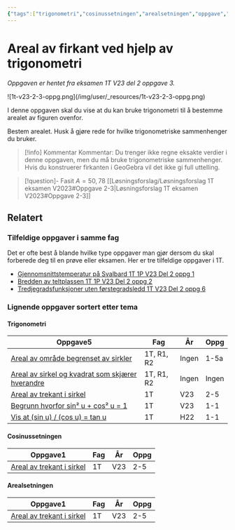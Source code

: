 ```yaml
---
{"tags":["trigonometri","cosinussetningen","arealsetningen","oppgave","del2"],"temaer":["trigonometri","cosinussetningen","arealsetningen"],"alias":[null],"del":2,"oppgave":3,"fag":"1t","eksamen":"v23","dg-publish":true,"title":"Areal av firkant ved hjelp av trigonometri","date":"2023-05-31","modified":"2023-06-01","permalink":"/areal-av-firkant-ved-hjelp-av-trigonometri/","dgPassFrontmatter":true}
---
```



# Areal av firkant ved hjelp av trigonometri
<p><span><em>Oppgaven er hentet fra eksamen 1T V23 del 2 oppgave 3.</em></span></p>
![1t-v23-2-3-oppg.png](/img/user/_resources/1t-v23-2-3-oppg.png)

I denne oppgaven skal du vise at du kan bruke trigonometri til å bestemme arealet av figuren ovenfor.

Bestem arealet. Husk å gjøre rede for hvilke trigonometriske sammenhenger du bruker. 

>[!info] Kommentar
>Kommentar: Du trenger ikke regne eksakte verdier i denne oppgaven, men du må bruke trigonometriske sammenhenger. Hvis du konstruerer firkanten i GeoGebra vil det ikke gi full uttelling.

>[!question]- Fasit
> $A=50{,}78$
>[[Løsningsforslag/Løsningsforslag 1T eksamen V2023#Oppgave 2-3\|Løsningsforslag 1T eksamen V2023#Oppgave 2-3]]

## Relatert
<h3><span>Tilfeldige oppgaver i samme fag</span></h3><p><span>Det er ofte best å blande hvilke type oppgaver man gjør dersom du skal forberede deg til en prøve eller eksamen. Her er tre tilfeldige oppgaver i 1T.</span></p><div><ul class="dataview list-view-ul"><li><span><a data-tooltip-position="top" aria-label="Gjennomsnittstemperatur på Svalbard.md" data-href="Gjennomsnittstemperatur på Svalbard.md" href="Gjennomsnittstemperatur på Svalbard.md" class="internal-link" target="_blank" rel="noopener">Gjennomsnittstemperatur på Svalbard 1T 1P V23 Del 2 oppg 1</a></span></li><li><span><a data-tooltip-position="top" aria-label="Bredden av teltplassen.md" data-href="Bredden av teltplassen.md" href="Bredden av teltplassen.md" class="internal-link" target="_blank" rel="noopener">Bredden av teltplassen 1T 1P V23 Del 2 oppg 2</a></span></li><li><span><a data-tooltip-position="top" aria-label="Tredjegradsfunksjoner uten førstegradsledd.md" data-href="Tredjegradsfunksjoner uten førstegradsledd.md" href="Tredjegradsfunksjoner uten førstegradsledd.md" class="internal-link" target="_blank" rel="noopener">Tredjegradsfunksjoner uten førstegradsledd 1T V23 Del 2 oppg 6</a></span></li></ul></div><h3><span>Lignende oppgaver sortert etter tema</span></h3><h4><span>Trigonometri</span></h4><div><table class="dataview table-view-table"><thead class="table-view-thead"><tr class="table-view-tr-header"><th class="table-view-th"><span>Oppgave</span><span class="dataview small-text">5</span></th><th class="table-view-th"><span>Fag</span></th><th class="table-view-th"><span>År</span></th><th class="table-view-th"><span>Oppg</span></th></tr></thead><tbody class="table-view-tbody"><tr><td><span><a data-tooltip-position="top" aria-label="Areal av område begrenset av sirkler.md" data-href="Areal av område begrenset av sirkler.md" href="Areal av område begrenset av sirkler.md" class="internal-link" target="_blank" rel="noopener">Areal av område begrenset av sirkler</a></span></td><td><span>1T, R1, R2</span></td><td><span>Ingen</span></td><td><span>1-5a</span></td></tr><tr><td><span><a data-tooltip-position="top" aria-label="Areal av sirkel og kvadrat som skjærer hverandre.md" data-href="Areal av sirkel og kvadrat som skjærer hverandre.md" href="Areal av sirkel og kvadrat som skjærer hverandre.md" class="internal-link" target="_blank" rel="noopener">Areal av sirkel og kvadrat som skjærer hverandre</a></span></td><td><span>1T, R1, R2</span></td><td><span>Ingen</span></td><td><span>Ingen</span></td></tr><tr><td><span><a data-tooltip-position="top" aria-label="Areal av trekant i sirkel.md" data-href="Areal av trekant i sirkel.md" href="Areal av trekant i sirkel.md" class="internal-link" target="_blank" rel="noopener">Areal av trekant i sirkel</a></span></td><td><span>1T</span></td><td><span>V23</span></td><td><span>2-5</span></td></tr><tr><td><span><a data-tooltip-position="top" aria-label="Begrunn hvorfor sin2 u + cos2 u = 1.md" data-href="Begrunn hvorfor sin2 u + cos2 u = 1.md" href="Begrunn hvorfor sin2 u + cos2 u = 1.md" class="internal-link" target="_blank" rel="noopener">Begrunn hvorfor sin² u + cos² u = 1</a></span></td><td><span>1T</span></td><td><span>V23</span></td><td><span>1-1</span></td></tr><tr><td><span><a data-tooltip-position="top" aria-label="Vis at sin u delt på cos u er tan u.md" data-href="Vis at sin u delt på cos u er tan u.md" href="Vis at sin u delt på cos u er tan u.md" class="internal-link" target="_blank" rel="noopener">Vis at (sin u) / (cos u) = tan u</a></span></td><td><span>1T</span></td><td><span>H22</span></td><td><span>1-1</span></td></tr></tbody></table></div><h4><span>Cosinussetningen</span></h4><div><table class="dataview table-view-table"><thead class="table-view-thead"><tr class="table-view-tr-header"><th class="table-view-th"><span>Oppgave</span><span class="dataview small-text">1</span></th><th class="table-view-th"><span>Fag</span></th><th class="table-view-th"><span>År</span></th><th class="table-view-th"><span>Oppg</span></th></tr></thead><tbody class="table-view-tbody"><tr><td><span><a data-tooltip-position="top" aria-label="Areal av trekant i sirkel.md" data-href="Areal av trekant i sirkel.md" href="Areal av trekant i sirkel.md" class="internal-link" target="_blank" rel="noopener">Areal av trekant i sirkel</a></span></td><td><span>1T</span></td><td><span>V23</span></td><td><span>2-5</span></td></tr></tbody></table></div><h4><span>Arealsetningen</span></h4><div><table class="dataview table-view-table"><thead class="table-view-thead"><tr class="table-view-tr-header"><th class="table-view-th"><span>Oppgave</span><span class="dataview small-text">1</span></th><th class="table-view-th"><span>Fag</span></th><th class="table-view-th"><span>År</span></th><th class="table-view-th"><span>Oppg</span></th></tr></thead><tbody class="table-view-tbody"><tr><td><span><a data-tooltip-position="top" aria-label="Areal av trekant i sirkel.md" data-href="Areal av trekant i sirkel.md" href="Areal av trekant i sirkel.md" class="internal-link" target="_blank" rel="noopener">Areal av trekant i sirkel</a></span></td><td><span>1T</span></td><td><span>V23</span></td><td><span>2-5</span></td></tr></tbody></table></div>
